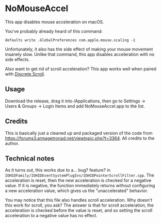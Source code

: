 # NoMouseAccel

This app disables mouse acceleration on macOS.

You've probably already heard of this command:

```
defaults write .GlobalPreferences com.apple.mouse.scaling -1
```

Unfortunately, it also has the side effect of making your mouse movement insanely slow.
Unlike that command, this app disables acceleration with no side effects.

Also want to get rid of scroll acceleration? This app works well when paired with
[Discrete Scroll](https://github.com/emreyolcu/discrete-scroll).

## Usage

Download the release, drag it into /Applications, then go to Settings -> Users & Groups ->
Login Items and add NoMouseAccel.app to the list.

## Credits

This is basically just a cleaned up and packaged version of the code from
https://forums3.armagetronad.net/viewtopic.php?t=3364. All credits to the author.

## Technical notes

As it turns out, this works due to a... bug? feature? in
`IOHIDFamily/IOHIDEventSystemPlugIns/IOHIDPointerScrollFilter.cpp`.
The acceleration is reset, then the new acceleration is checked for a negative value.
If it is negative, the function immediately returns without configuring a new acceleration
value, which gives us the "unaccelerated" behavior.

You may notice that this file also handles scroll acceleration. Why doesn't this work for
scroll, you ask? The answer is that for scroll acceleration, the acceleration is checked
before the value is reset, and so setting the scroll acceleration to a negative value has
no effect.
